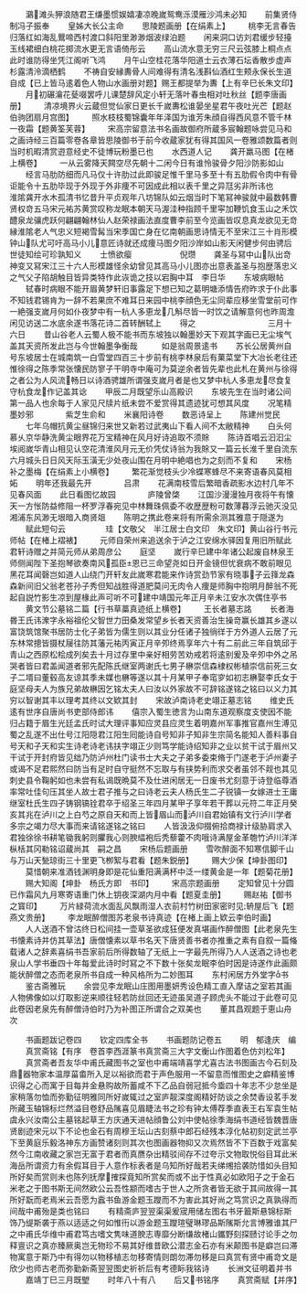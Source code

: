 <!-- { "loadSidebar": true } -->
　　鸂滩头狎浪随君王缣墨惯娱嬉凄凉晚嵗鸳鸯泺漠雁沙鸿未必知
　　前集贤侍制冯子振奉
　　皇姊大长公主命
　　思陵题画册【在绢素上】
　　桃李无言春告归落红如海乱鸎啼西村渡口斜阳里渺渺烟波绿泊题
　　闲来洞口访刘君缓步轻擡玉线裙细白桃花掷流水更无言语倚彤云
　　高山流水意无穷三尺云弦膝上桐点点此时谁防得坐凭江阁听飞鸿
　　月午山空桂花落华阳道士云衣薄石坛香散步虚声杉露清泠滴栖鹤
　　不祷自安縁夀骨人间难得有清名浅斟仙酒红生颊永保长生道自成【已上皆马逺着色人物山水画册对题】赐王都提举为夀【上有辛巳长朱文印】
　　月初碾瀹花甆啜罢呼儿课楚辞风定小轩无落叶春虫相对吐秋丝【题李唐画册】
　　清凉境界火云蔵但觉仙家日更长千嵗夀松谁晏坐星君午夜吐光芒【题赵伯驹团扇月宫图】
　　照水枝枝蜀锦囊年年泽国为谁芳朱顔自得西风意不管千林一夜霜【题黄筌芙蓉】
　　宋高宗留意法书名画故御府所蔵多宸翰题咏尝见马和之画诗经三百篇零卷各章皆思陵御书于前今收蔵家犹有得其国风一卷雅颂数篇者则当时机暇清赏逰意经史不徒博玩粉墨已也
　　水西道人记
　　龚开羸马图【在楮上横卷】
　　一从云雾降天闗空尽先朝十二闲今日有谁怜骏骨夕阳沙防影如山
　　经言马肋防细而凡马仅十许肋过此即骏足惟千里马多至十有五肋假令肉中有骨讵能令十五肋毕现于外现于外非痩不可因成此相以表千里之异尫劣非所讳也　　　淮隂龚开水木孤清书忆昔升平贞观年八坊锦队如云烟当时下笔冩神骏就中最数韩曹贤权竒五马宋元祐苏黄赏叹称龙眠本朝天马渥洼种指顾千里寜加鞭饥食玉山之禾饮醴泉龙骧虎跃何翩翩翰林仙人赵荣禄画法直度曹李前至今览画皆叹息真龙欲见无竒縁淮隂老人气忠义短褐雪髯当宋季国亡身在忆南朝画思诗情无不至宋江三十肖形模钟山队尤可吁高马小儿意匠诗就还成痩马图夕阳沙岸如山影天闲健步何由骋后世徒知绘可珍孰知义
　　士愤欲瘿　　　　　　倪瓒
　　龚圣与冩中山队出竒神变又冩宋江三十六人形模雄怪余幼曾见其高马小儿图亦出意表盖圣与抱歴落忠义之气父子陷胡触目皆异类特作此诙诡之技以宕胸中耳　李日华
　　东坡病眼帖
　　轼春时病眼不能开眉黄梦轩旧事露足下想已知之葛明塘添情告府昨求于仆此事不知钱君锡肯为一辞不若果庶不难耳日来园中桃李顔色无尘同辈应移坐雪堂前可作一絶强支嵗月何如仆夜梦中有一杭人多恵龙几斛尽皆一时饮之请解意何也昨周澹闲见访送二水底余遂书落花诗二首转酬轼上
　　得之　　　　　　　　　三月十六日
　　昔山谷老人云蜀人极不能书而东坡独以翰墨妙天下观其字画已无尘埃气盖其天资所发此岂与今世翰墨争衡哉　　　如是翁周景逺书
　　苏长公居黄州自号东坡居士在城南筑一白雪堂四百三十步前有桃李林泉后有菓菜堂下大冶长老往还惟徐得之陈季常张懐民防寥子干明寺中庵可为莫逆余者皆先辈也此札在黄州与徐得之者公为人风流畅日以诗酒骋雄所谓强支嵗月者是也又梦中杭人多恵龙尽食复守杭食龙作记盖其谂
　　甲辰二月既望乐山高殿识
　　东坡先生在当时诸公间第一品人也余每于人家见尺牍片纸未尝不爱赏得其遗迹犹可想其风度
　　况笔精墨妙邪　　　　紫芝生俞和
　　米襄阳诗卷
　　数恶诗呈上
　　陈建州觉民
　　七年乌帽抗黄尘昼锦归来世又新若过武夷山下看人间不太敝精神
　　白头何慕乆京华静洗黄尘眼界花万宝精神在风月好诗追取不须賖
　　陈诗首唱云汩汩尘埃阅嵗华青山相见认空花清淮风月元无价凭仗诗翁为我賖又一篇云长淮千里自流东六月城头日日风天际玉潢无少处夜山围在月明中絶唱也为之刻而不复和
　　宋杨补之墨梅【在绢素上小横卷】
　　繁花渐觉枝头少冷蝶寒蜂尽不来寄语春风莫相妬
　　明年还我最先开　　　　吕肃
　　花满南枝雪后繁暗香疏影水边村几年不见春风面
　　此日看图忆故园　　　　庐陵曾棨
　　江国沙漫漫独月夜将午有懐天一方怅防益修阻一杯罗浮春宛见中林舞珠佩委不收歴歴粉可数薄暮浮云驰灭没见湘浦东风渺无垠暗入商贤爼
　　陈明之携此卷来将有所需余测其雅意于隠遂为
　　赋此短句云　　　　　珪【文敬父　半江居士白文印　朱文印】黄山谷行书元师帖【在楮上褶裱】
　　元师自荣州来追送余于泸之江安绵水驿因复用旧所赋此君轩诗赠之并简元师从弟周彦公
　　庭坚
　　嵗行辛巳建中年诸公起废自林泉王师侧闻陛下圣抱琴欲奏南风孤臣恩已三命望尧如日开金镜但忧衰病不敢前眼见黑花耳闻磬岂如道人山绕门开轩友此嵗寒君能来作诗赏劲节家有晓事子云箨龙森森新间旧父翁老苍孙子秀但知战胜得道肥莫问无肉令人痩是师胸中抱明月醉翁不死起自説竹影生凉到屋椽此声可听不可建中靖国元年正月辛未江安水次偶住亭书
　　黄文节公墓铭二篇【行书草藁真迹纸上横卷】
　　王长者墓志詺
　　长者海昬王氏讳潨字永裕祖伦父智世力田桑发常望乡长者天资善治生操竒赢长雄其乡遂以富饶筑馆聚书居防士化子弟皆为儒生则以其业分任诸子独徜徉于方外道人云居了元东林常摠皆摄杖屦往防其藩元祐丙寅正月辛夘终焉享年六十有二前此三年自筑邱于青山之西原松桧成列矣去十月过存里中亲好相劳苦劝戒若将逺别爰及辛夘中外之吊哭者皆曰君盖闻道者邪先配陈氏继室两谢氏七男子楙崇信森棣权彬植崇信前死三女子二壻曰董毂高友谅其季未媒也楙等遂以其十月某甲子奉窀穸如初志楙娶李氏女于庭坚母夫人为族兄弟故楙因乞铭太夫人曰汝以外家故不可辞铭遂铭之铭曰以义力其穷以智谢其丰以理考其终以文欵其封
　　宋故泸南诗老史翊正墓志铭
　　维史氏逺有世序自唐尚书吏部侍郎讳
　　僖宗入蜀生徳言为山南东道观察度支使因不能归占籍于眉生光廷孟氏时试大理评事知应灵县应灵生着明嘉州军事推官嘉州生溥见蜀之乱遂不出仕号江阳隠君江阳生囘能诗自号知非子知非生宗简名能知人善料事自号天和子天和实生诗老诗老讳扶字翊正少则笃学能诗绍知非之业以贫干试于眉州又干试于开封府皆见绌乃防泸州杜门读书士大夫之子弟多委束脩于门遂老于泸州妻子或谒不足君熙然曰防当有足时自守挺然不忘取与有挟势利而求交者虽邻不觌也其见刺史县令鞠躬如也未尝有私谒既晩莫不及仕进闲居无一日废书尤刻意于诗登临尊酒率常吐佳句压其坐人故士君子推与之曰诗老云夫人杨氏生二子锐镇一女嫁进士王庸继室杜氏生四子铸钢镐铨君卒于绍圣三年四月某甲子享年若干葬以元符二年正月癸亥其兆在泸川之上白芍之原自天和而上皆眉山而泸川自君始镇有文行泸川学者多宗之竭力尽大事而来请铭遂铭之铭曰
　　人皆汲汲仰掇俯拾商禄计级胁肩求入君独徐徐书耕笔锄我躬则臞我心则腴緼袍后秃藜藿不肉哦诗满屋金革匏竹泸川洋洋枞栝其冈勒铭诏蔵尚其　嗣之昌
　　宋杨后题画册
　　雪吹醉面不知寒信脚千山与万山天甃琼街三十里更飞栁絮与君看【题朱鋭册】
　　赐大少保【坤卦图印】
　　莫惜朝来准酒钱渊明身即是花仙重阳满满杯中泛一缕黄金是一年【题菊花册】
　　赐大知阁【坤卦　杨氏方即　书印】
　　宋高宗题画册
　　定知曾见十分圆已作霜风九月寒寄语重门休上钥夜深湖内月中看【题夏圭册】
　　赐赵祐【御书之寳印】
　　万片緑荷流水面乱风飘雨湿人衣前村竹树田家密时见辀屋后飞【题燕文贵册】
　　李龙眠醉僧图苏老泉书诗真迹【在楮上画上欵云李伯时画】
　　人人送酒不曾沽终日松间挂一壶草圣欲成狂便发真堪画作醉僧图【此老泉先生书懐素诗并仿其草法】唐僧懐素以草书名天下唐贤善书者亦推重之素有自叙一篇偹载诸人之辞素喜绢书吾家前后所得数轴了无纸上一字最先所得乃人人送酒之诗也老泉山人学书垂四十年每爱此诗时时冩之不下数十张矣龙眠李伯时因是诗遂作此画颇能状醉僧之态而老泉所书自成一种风格所为二妙图耳
　　东村闲居方外堂字书
　　鉴古斋雅玩
　　余尝见李龙眠山庄图用墨妍秀设色精工直入摩诘之室若其画人物佛像如以灯取影逆来顺往轻若防丝回还无迹虽吴道子顾虎头不能过于此卷可见此卷因老泉先有醉僧诗伯时乃为补图正所谓合之双美也
　　董其昌观题于恵山舟次

　　书画题跋记卷四
　　钦定四库全书
　　书画题防记卷五
　　明　郁逢庆　编
　　真赏斋铭【有序　卷首李西涯篆书真赏斋三大字文衡山作图着色仿刘松年】
　　真赏斋者吾友华中甫氏藏图书之室也中甫端靖喜学尤喜古法书图画古今石刻及鼎器物家本温厚菑畬所入足以裕欲而君于声色服用一不留意而惟图史之癖精鉴博识得之心而寓于目每并金悬购故所蓄咸不下乙品自弱冠抵今埀四十年志不少怠坐是家稍落勿恤而弥勤征明雅同所好嵗辄过之室庐靓深度阁精好防谈之余焚香设茗手发所藏玉轴锦标烂然溢目卷舒品隲喜见眉睫法书之珍有钟太傅荐季直表王右军袁生帖虞永兴汝南公主墓铭起草王方庆通天进帖顔鲁公刘中使帖徐季海绢书道经皆魏晋唐贤剧迹宋元以下不论也金石有周穆王坛山古刻蔡中郎石经残本淳化帖初刻定武兰亭下至黄庭乐毅洛神东方画赞诸刻则其次也图画器物抑又次焉然皆不下百数于戏富矣然今江南收藏之家岂无富于君者而真赝杂出精驳间存不过夸示文物取悦俗目耳此米海岳所谓资力有余假耳目于人意作标表者是乌知所好哉若夫绨缃拾袭防惜如头目知所好矣而赏则未也陈列抚摩搉探竟知所赏矣而或不出于性真必如欧阳子之于金石米老之于图书斯无间然欧公云吾性颛而嗜古于世人之所贪者皆无欲于其间故得一其所好翫而老焉米云吾愿为蠧书鱼游金题玉躞而不为害此其好尚之笃赏识之真孰得而间哉中甫殆是类也铭曰
　　有精斋庐翌翌渠渠爰宬用储左图右书牙籖斯悬锦标斯饰乃缇斯袭于燕以适适之何如惟衎以游金题玉躞瑄璧琳璆品斯隲斯允言博雅谁其尸之中甫氏华维中甫君笃古嗜文隽味道腴志専靡分断缣故楮山鑴野刻探赜讨论手之勿释亶识之真亦臻厥奥岂无物珍不易其好维昔欧公潜志金石亦有米颠图书是癖岂曰滞物寓意于斯乃中有得勿以物移植志勿移寄情则朗勿滞勿移是曰真赏有贤中甫竒文是欣少也师古老而弥勤新斋翌翌图史祈祈后有考德眎我铭诗
　　长洲文征明着并书
　　嘉靖丁巳三月既朢
　　时年八十有八
　　后又书铭序
　　真赏斋赋【并序】
